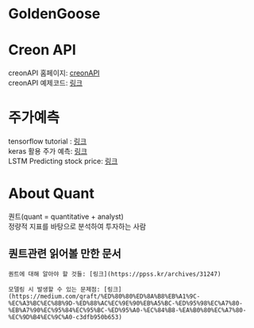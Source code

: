 # GoldenGoose


Creon API
=========================
creonAPI 홈페이지: [creonAPI](https://money2.creontrade.com/E5/WTS/Customer/GuideTrading/CW_TradingSystemPlus_Page.aspx)   
creonAPI 예제코드: [링크](https://eslife.tistory.com/1137)
   

주가예측
=======================
tensorflow tutorial : [링크](https://www.tensorflow.org/tutorials)   
keras 활용 주가 예측: [링크](https://keraskorea.github.io/posts/2018-10-25-Keras%EB%A5%BC%20%ED%99%9C%EC%9A%A9%ED%95%9C%20%EC%A3%BC%EC%8B%9D%20%EA%B0%80%EA%B2%A9%20%EC%98%88%EC%B8%A1/)   
LSTM Predicting stock price: [링크](https://towardsdatascience.com/getting-rich-quick-with-machine-learning-and-stock-market-predictions-696802da94fe)




About Quant
=========================
퀀트(quant = quantitative + analyst)   
    정량적 지표를 바탕으로 분석하여 투자하는 사람
   
   

퀀트관련 읽어볼 만한 문서
---------------------

    퀀트에 대해 알아야 할 것들: [링크](https://ppss.kr/archives/31247)

    모델링 시 발생할 수 있는 문제점: [링크](https://medium.com/qraft/%ED%80%80%ED%8A%B8%EB%A1%9C-%EC%A3%BC%EC%8B%9D-%ED%88%AC%EC%9E%90%EB%A5%BC-%ED%95%98%EC%A7%80-%EB%A7%90%EC%95%84%EC%95%BC-%ED%95%A0-%EC%84%B8-%EA%B0%80%EC%A7%80-%EC%9D%B4%EC%9C%A0-c3dfb950b653)
